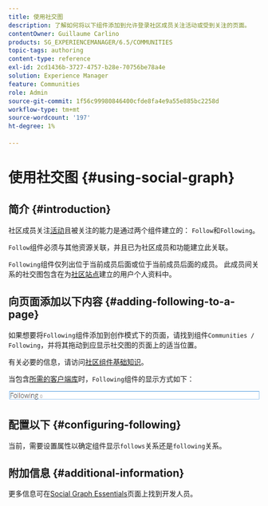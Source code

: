 ```yaml
---
title: 使用社交图
description: 了解如何将以下组件添加到允许登录社区成员关注活动或受到关注的页面。
contentOwner: Guillaume Carlino
products: SG_EXPERIENCEMANAGER/6.5/COMMUNITIES
topic-tags: authoring
content-type: reference
exl-id: 2cd1436b-3727-4757-b28e-70756be78a4e
solution: Experience Manager
feature: Communities
role: Admin
source-git-commit: 1f56c99980846400cfde8fa4e9a55e885bc2258d
workflow-type: tm+mt
source-wordcount: '197'
ht-degree: 1%

---
```


# 使用社交图 {#using-social-graph}

## 简介 {#introduction}

社区成员关注[活动](activities.md)且被关注的能力是通过两个组件建立的： `Follow`和`Following`。

`Follow`组件必须与其他资源关联，并且已为社区成员和功能建立此关联。

`Following`组件仅列出位于当前成员后面或位于当前成员后面的成员。 此成员间关系的社交图包含在为[社区站点](overview.md#communitiessites)建立的用户个人资料中。

## 向页面添加以下内容 {#adding-following-to-a-page}

如果想要将`Following`组件添加到创作模式下的页面，请找到组件`Communities / Following`，并将其拖动到应显示社交图的页面上的适当位置。

有关必要的信息，请访问[社区组件基础知识](basics.md)。

当包含[所需的客户端库](essentials-socialgraph.md#essentials-for-client-side)时，`Following`组件的显示方式如下：

![正在关注](assets/following.png)

## 配置以下 {#configuring-following}

当前，需要设置属性以确定组件显示`follows`关系还是`following`关系。

## 附加信息 {#additional-information}

更多信息可在[Social Graph Essentials](essentials-socialgraph.md)页面上找到开发人员。
